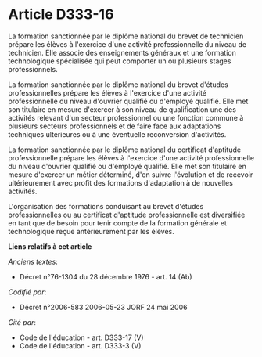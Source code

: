 # Article D333-16

La formation sanctionnée par le diplôme national du brevet de technicien prépare les élèves à l'exercice d'une activité
professionnelle du niveau de technicien. Elle associe des enseignements généraux et une formation technologique spécialisée
qui peut comporter un ou plusieurs stages professionnels.

La formation sanctionnée par le diplôme national du brevet d'études professionnelles prépare les élèves à l'exercice d'une
activité professionnelle du niveau d'ouvrier qualifié ou d'employé qualifié. Elle met son titulaire en mesure d'exercer à son
niveau de qualification une des activités relevant d'un secteur professionnel ou une fonction commune à plusieurs secteurs
professionnels et de faire face aux adaptations techniques ultérieures ou à une éventuelle reconversion d'activités.

La formation sanctionnée par le diplôme national du certificat d'aptitude professionnelle prépare les élèves à l'exercice
d'une activité professionnelle du niveau d'ouvrier qualifié ou d'employé qualifié. Elle met son titulaire en mesure d'exercer
un métier déterminé, d'en suivre l'évolution et de recevoir ultérieurement avec profit des formations d'adaptation à de
nouvelles activités.

L'organisation des formations conduisant au brevet d'études professionnelles ou au certificat d'aptitude professionnelle est
diversifiée en tant que de besoin pour tenir compte de la formation générale et technologique reçue antérieurement par les
élèves.

**Liens relatifs à cet article**

_Anciens textes_:

  - Décret n°76-1304 du 28 décembre 1976 - art. 14 (Ab)

_Codifié par_:

  - Décret n°2006-583 2006-05-23 JORF 24 mai 2006

_Cité par_:

  - Code de l'éducation - art. D333-17 (V)
  - Code de l'éducation - art. D333-3 (V)
